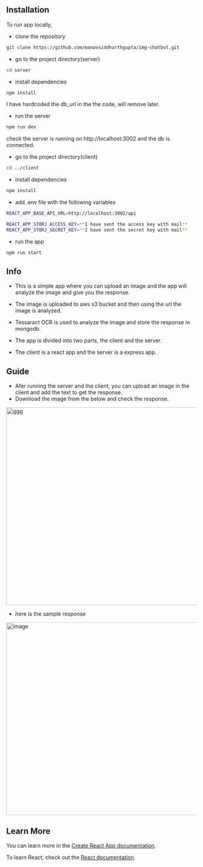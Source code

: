 ## Installation

To run app locally,

- clone the repository

```bash
git clone https://github.com/manavsiddharthgupta/img-chatbot.git
```

- go to the project directory(server)

```bash
cd server
```

- install dependencies

```bash
npm install
```

I have hardcoded the db_url in the the code, will remove later.

- run the server

```bash
npm run dev
```

check the server is running on http://localhost:3002 and the db is connected.

- go to the project directory(client)

```bash
cd ../client
```

- install dependencies

```bash
npm install
```

- add .env file with the following variables

```bash
REACT_APP_BASE_API_URL=http://localhost:3002/api

REACT_APP_STORJ_ACCESS_KEY=**I have sent the access key with mail**
REACT_APP_STORJ_SECRET_KEY=**I have sent the secret key with mail**
```

- run the app

```bash
npm run start
```

## Info

- This is a simple app where you can upload an image and the app will analyze the image and give you the response.
- The image is uploaded to aws s3 bucket and then using the url the image is analyzed.
- Tessaract OCR is used to analyze the image and store the response in mongodb.

- The app is divided into two parts, the client and the server.
- The client is a react app and the server is a express app.

## Guide

- Afer running the server and the client, you can upload an image in the client and add the text to get the response.
- Download the image from the below and check the response.


<img width="523" alt="ggg" src="https://github.com/user-attachments/assets/16e70c27-675d-46d1-a232-14cf72161dd9">


- here is the sample response


<img width="509" alt="image" src="https://github.com/user-attachments/assets/595731b1-2018-4d47-809d-06e37c26f075">



## Learn More

You can learn more in the [Create React App documentation](https://facebook.github.io/create-react-app/docs/getting-started).

To learn React, check out the [React documentation](https://reactjs.org/).
